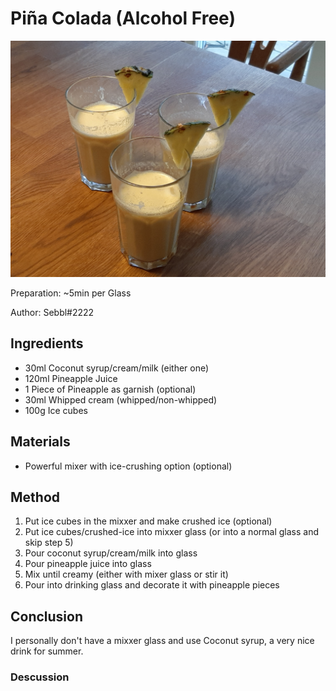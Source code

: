# Piña Colada (Alcohol Free)
<p align="center">
<img src="pina_colata.jpg" />
</p>

Preparation: ~5min per Glass  

Author: Sebbl#2222

## Ingredients
- 30ml Coconut syrup/cream/milk (either one)
- 120ml Pineapple Juice
- 1 Piece of Pineapple as garnish (optional)
- 30ml Whipped cream (whipped/non-whipped)
- 100g Ice cubes

## Materials
- Powerful mixer with ice-crushing option (optional)

## Method
1. Put ice cubes in the mixxer and make crushed ice (optional)
2. Put ice cubes/crushed-ice into mixxer glass (or into a normal glass and skip step 5)
3. Pour coconut syrup/cream/milk into glass
4. Pour pineapple juice into glass
5. Mix until creamy (either with mixer glass or stir it)
6. Pour into drinking glass and decorate it with pineapple pieces

## Conclusion
I personally don't have a mixxer glass and use Coconut syrup, a very nice drink for summer.

### Descussion
